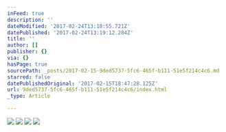```yaml
---
inFeed: true
description: ''
dateModified: '2017-02-24T13:18:55.721Z'
datePublished: '2017-02-24T13:19:12.284Z'
title: ''
author: []
publisher: {}
via: {}
hasPage: true
sourcePath: _posts/2017-02-15-9ded5737-5fc6-465f-b111-51e5f214c4c6.md
starred: false
datePublishedOriginal: '2017-02-15T18:47:28.125Z'
url: 9ded5737-5fc6-465f-b111-51e5f214c4c6/index.html
_type: Article

---
```

![](https://the-grid-user-content.s3-us-west-2.amazonaws.com/8fb4ae3a-6883-43ad-8276-f65eab1a7cf9.jpg)
![](https://the-grid-user-content.s3-us-west-2.amazonaws.com/aa1ed25a-41f0-429b-b915-25a56a59c7f0.jpg)
![](https://the-grid-user-content.s3-us-west-2.amazonaws.com/1c889391-72da-4064-af3d-017c707dda7d.jpg)
![](https://the-grid-user-content.s3-us-west-2.amazonaws.com/d7c442f4-4b07-4b39-bd23-b8be8630b383.jpg)
